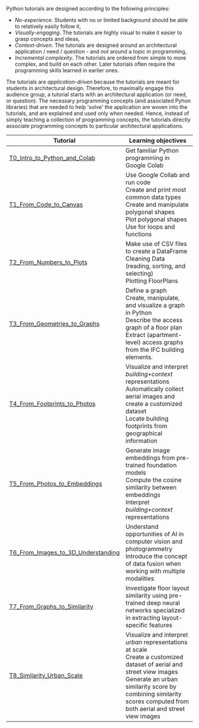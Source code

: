 Python tutorials are designed according to the following principles:

- *No-experience*. Students with no or limited background should be able to relatively easily follow it,
- *Visually-engaging*. The tutorials are highly visual to make it easier to grasp concepts and ideas, 
- *Context-driven*. The tutorials are designed around an architectural application / need / question - and *not* around a topic in programming,
- *Incremental complexity*. The tutorials are ordered from simple to more complex, and build on each other. Later tutorials often require the programming skills learned in earlier ones.

The tutorials are *application-driven* because the tutorials are meant for students in architectural design. 
Therefore, to maximally engage this audience group, a tutorial starts with an architectural application (or need, or question). 
The necessary programming concepts (and associated Pyhon libraries) that are needed to help 'solve' the application are woven into the tutorials, and are explained and used only when needed. 
Hence, instead of simply teaching a collection of programming concepts, the tutorials directly associate programming concepts to particular architectural applications. 

| Tutorial | Learning objectives |
| --- | --- |
| [T0_Intro_to_Python_and_Colab](./T0_Intro_to_Python_and_Colab.ipynb) | Get familiar Python programming in Google Colab|
| [T1_From_Code_to_Canvas](./T1_From_Code_to_Canvas.ipynb) | Use Google Collab and run code <br>Create and print most common data types <br>Create and manipulate polygonal shapes <br>Plot polygonal shapes <br>Use for loops and functions|
| [T2_From_Numbers_to_Plots](./T2_From_Numbers_to_Plots.ipynb) | Make use of CSV files to create a DataFrame <br>Cleaning Data (reading, sorting, and selecting) <br>Plotting FloorPlans|
| [T3_From_Geometries_to_Graphs](./T3_From_Geometries_to_Graphs.ipynb) | Define a graph <br>Create, manipulate, and visualize a graph in Python <br>Describe the access graph of a floor plan <br>Extract (apartment-level) access graphs from the IFC building elements.|
| [T4_From_Footprints_to_Photos](./T4_From_Footprints_to_Photos.ipynb) | Visualize and interpret *building+context* representations <br>Automatically collect aerial images and create a customized dataset <br>Locate building footprints from geographical information|
| [T5_From_Photos_to_Embeddings](./T5_From_Photos_to_Embeddings.ipynb) | Generate image embeddings from pre-trained foundation models <br>Compute the cosine similarity between embeddings <br>Interpret *building+context* representations|
| [T6_From_Images_to_3D_Understanding](./T6_From_Images_to_3D_Understanding.ipynb) | Understand opportunities of AI in computer vision and photogrammetry <br>Introduce the concept of data fusion when working with multiple modalities|
| [T7_From_Graphs_to_Similarity](./T7_From_Graphs_to_Similarity.ipynb) | Investigate floor layout similarity using pre-trained deep neural networks specialized in extracting layout-specific features|
| [T8_Similarity_Urban_Scale](./T8_Similarity_Urban_Scale.ipynb) | Visualize and interpret *urban* representations at scale <br>Create a customized dataset of aerial and street view images <br>Generate an urban similarity score by combining similarity scores computed from both aerial and street view images|

